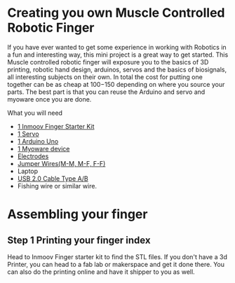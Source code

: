 # Creating you own Muscle Controlled Robotic Finger

If you have ever wanted to get some experience in working with Robotics in a fun and interesting way, this mini project is a great way to get started. This Muscle controlled robotic finger will exposure you to the basics of 3D printing, robotic hand design, arduinos, servos and the basics of biosignals, all interesting subjects on their own. In total the cost for putting one together can be as cheap at 100$-150$ depending on where you source your parts. The best part is that you can reuse the Arduino and servo  and myoware once you are done. 

What you will need
*	[1 Inmoov Finger Starter Kit](http://inmoov.fr/inmoov-stl-parts-viewer/?bodyparts=Finger-starter-kit)
*	[1 Servo](https://www.sparkfun.com/products/14760)
* [1 Arduino Uno](https://www.sparkfun.com/products/11021)
*	[1 Myoware device](https://www.sparkfun.com/products/13723)
*	[Electrodes](https://www.sparkfun.com/products/12969)
*	[Jumper Wires(M-M, M-F, F-F)](https://www.sparkfun.com/products/9194) 
*	Laptop
*	[USB 2.0 Cable Type A/B](https://store.arduino.cc/usa/usb-2-0-cable-type-a-b)
* Fishing wire or similar wire.

# Assembling your finger

## Step 1 Printing your finger index

Head to Inmoov Finger starter kit to find the STL files. If you don't have a 3d Printer, you can head to a fab lab or makerspace and get it done there. You can also do the printing online and have it shipper to you as well. 
